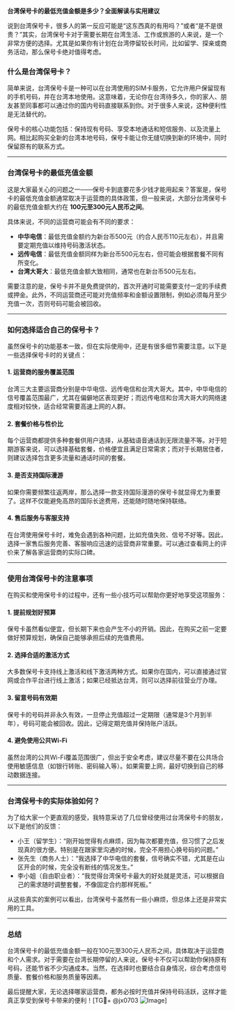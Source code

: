 **台湾保号卡的最低充值金额是多少？全面解读与实用建议**

说到台湾保号卡，很多人的第一反应可能是“这东西真的有用吗？”或者“是不是很贵？”其实，台湾保号卡对于需要长期在台湾生活、工作或旅游的人来说，是一个非常方便的选择。尤其是如果你有计划在台湾停留较长时间，比如留学、探亲或商务活动，那么保号卡绝对值得考虑。

### 什么是台湾保号卡？

简单来说，台湾保号卡是一种可以在台湾使用的SIM卡服务，它允许用户保留现有的手机号码，并在台湾本地使用。这意味着，无论你在台湾待多久，你的家人、朋友甚至同事都可以通过你的国内号码直接联系到你。对于很多人来说，这种便利性是无法替代的。

保号卡的核心功能包括：保持现有号码、享受本地通话和短信服务、以及流量上网。相比起购买全新的台湾本地号码，保号卡能让你无缝切换到新的环境中，同时保留原有的联系方式。

---

### 台湾保号卡的最低充值金额

这是大家最关心的问题之一——保号卡到底要花多少钱才能用起来？答案是，保号卡的最低充值金额通常取决于运营商的具体政策，但一般来说，大部分台湾保号卡的最低充值金额大约在 **100元至300元人民币之间**。

具体来说，不同的运营商可能会有不同的要求：

- **中华电信**：最低充值金额约为新台币500元（约合人民币110元左右），并且需要定期充值以维持号码激活状态。
- **远传电信**：最低充值金额同样为新台币500元左右，但可能会根据套餐不同有所变化。
- **台湾大哥大**：最低充值金额大致相同，通常也在新台币500元左右。

需要注意的是，保号卡并不是免费提供的，首次开通时可能需要支付一定的手续费或押金。此外，不同运营商还可能对充值频率和金额设置限制，例如必须每月至少充值一次，否则号码可能会被回收。

---

### 如何选择适合自己的保号卡？

虽然保号卡的功能基本一致，但在实际使用中，还是有很多细节需要注意。以下是一些选择保号卡时的关键点：

#### 1. **运营商的服务覆盖范围**
台湾三大主要运营商分别是中华电信、远传电信和台湾大哥大。其中，中华电信的信号覆盖范围最广，尤其在偏僻地区表现更好；而远传电信和台湾大哥大的网络速度相对较快，适合经常需要高速上网的人群。

#### 2. **套餐价格与性价比**
每个运营商都提供多种套餐供用户选择，从基础语音通话到无限流量不等。对于短期游客来说，可以选择基础套餐，价格便宜且满足日常需求；而对于长期居住者，则建议选择包含更多流量和通话时间的套餐。

#### 3. **是否支持国际漫游**
如果你需要频繁往返两岸，那么选择一款支持国际漫游的保号卡就显得尤为重要了。这样不仅能避免高昂的国际长途费用，还能随时随地保持联络。

#### 4. **售后服务与客服支持**
在台湾使用保号卡时，难免会遇到各种问题，比如充值失败、信号不好等。因此，选择一家售后服务完善、客服响应迅速的运营商非常重要。可以通过查看网上的评价来了解各家运营商的实际口碑。

---

### 使用台湾保号卡的注意事项

在购买和使用保号卡的过程中，还有一些小技巧可以帮助你更好地享受这项服务：

#### 1. **提前规划好预算**
保号卡虽然看似便宜，但长期下来也会产生不小的开销。因此，在购买之前一定要做好预算规划，确保自己能够承担后续的充值费用。

#### 2. **选择合适的激活方式**
大多数保号卡支持线上激活和线下激活两种方式。如果你在国内，可以直接通过官网或合作平台进行线上激活；如果已经抵达台湾，则可以选择前往营业厅办理。

#### 3. **留意号码有效期**
保号卡的号码并非永久有效，一旦停止充值超过一定期限（通常是3个月到半年），号码可能会被回收。因此，记得定期充值并保持账户活跃。

#### 4. **避免使用公共Wi-Fi**
虽然台湾的公共Wi-Fi覆盖范围很广，但出于安全考虑，建议尽量不要在公共场合使用敏感信息（如银行转账、密码输入等）。如果需要上网，最好切换到自己的移动数据连接。

---

### 台湾保号卡的实际体验如何？

为了给大家一个更直观的感受，我特意采访了几位曾经使用过台湾保号卡的朋友，以下是他们的反馈：

- 小王（留学生）：“刚开始觉得有点麻烦，因为每次都要充值，但习惯了之后发现真的很方便。特别是在跟家里沟通的时候，完全不用担心换号码的问题。”
- 张先生（商务人士）：“我选择了中华电信的套餐，信号确实不错，尤其是在山区开会的时候，完全没有断线的情况发生。”
- 李小姐（自由职业者）：“我觉得台湾保号卡最大的好处就是灵活，可以根据自己的需求随时调整套餐，不像固定合约那样死板。”

从这些真实的案例可以看出，台湾保号卡虽然有一些小麻烦，但总体上还是非常实用的工具。

---

### 总结

台湾保号卡的最低充值金额一般在100元至300元人民币之间，具体取决于运营商和个人需求。对于需要在台湾长期停留的人来说，保号卡不仅可以帮助你保持原有号码，还能节省不少沟通成本。当然，在选择时也要结合自身情况，综合考虑信号质量、套餐价格和服务质量等因素。

最后提醒大家，无论选择哪家运营商，都务必按时充值并保持号码活跃，这样才能真正享受到保号卡带来的便利！[TG💪+ @jx0703 ![Image](https://github.com/user-attachments/assets/dbca1d08-cadb-493c-b0ec-ad6f7a83f270)]